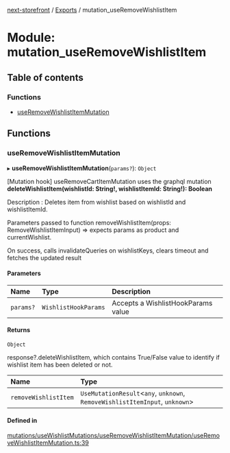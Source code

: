 [next-storefront](../README.md) / [Exports](../modules.md) / mutation_useRemoveWishlistItem

# Module: mutation_useRemoveWishlistItem

## Table of contents

### Functions

- [useRemoveWishlistItemMutation](mutation_useRemoveWishlistItem.md#useremovewishlistitemmutation)

## Functions

### useRemoveWishlistItemMutation

▸ **useRemoveWishlistItemMutation**(`params?`): `Object`

[Mutation hook] useRemoveCartItemMutation uses the graphql mutation
<b>deleteWishlistItem(wishlistId: String!, wishlistItemId: String!): Boolean</b>

Description : Deletes item from wishlist based on wishlistId and wishlistItemId.

Parameters passed to function removeWishlistItem(props: RemoveWishlistItemInput) => expects params as product and currentWishlist.

On success, calls invalidateQueries on wishlistKeys, clears timeout and fetches the updated result

#### Parameters

| Name      | Type                 | Description                        |
| :-------- | :------------------- | :--------------------------------- |
| `params?` | `WishlistHookParams` | Accepts a WishlistHookParams value |

#### Returns

`Object`

response?.deleteWishlistItem, which contains True/False value to identify if wishlist item has been deleted or not.

| Name                 | Type                                                                         |
| :------------------- | :--------------------------------------------------------------------------- |
| `removeWishlistItem` | `UseMutationResult`<`any`, `unknown`, `RemoveWishlistItemInput`, `unknown`\> |

#### Defined in

[mutations/useWishlistMutations/useRemoveWishlistItemMutation/useRemoveWishlistItemMutation.ts:39](https://github.com/KiboSoftware/nextjs-storefront/blob/2f9709d/hooks/mutations/useWishlistMutations/useRemoveWishlistItemMutation/useRemoveWishlistItemMutation.ts#L39)

